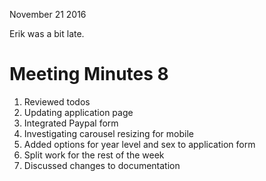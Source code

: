 November 21 2016

Erik was a bit late.

# Meeting Minutes 8

1) Reviewed todos
2) Updating application page
3) Integrated Paypal form
4) Investigating carousel resizing for mobile
5) Added options for year level and sex to application form
6) Split work for the rest of the week
7) Discussed changes to documentation
